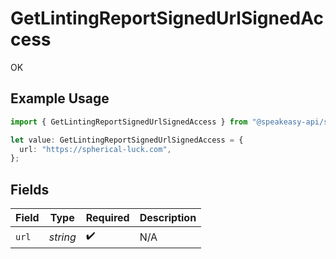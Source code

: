 # GetLintingReportSignedUrlSignedAccess

OK

## Example Usage

```typescript
import { GetLintingReportSignedUrlSignedAccess } from "@speakeasy-api/speakeasy-client-sdk-typescript/sdk/models/operations";

let value: GetLintingReportSignedUrlSignedAccess = {
  url: "https://spherical-luck.com",
};
```

## Fields

| Field              | Type               | Required           | Description        |
| ------------------ | ------------------ | ------------------ | ------------------ |
| `url`              | *string*           | :heavy_check_mark: | N/A                |